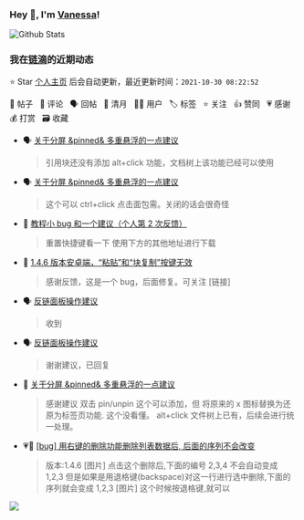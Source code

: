 ### Hey 👋, I'm [Vanessa](http://vanessa.b3log.org/)!

![Github Stats](https://github-readme-stats.vercel.app/api?username=Vanessa219&show_icons=true)

<!--events start -->

### 我在[链滴](https://ld246.com)的近期动态

⭐️ Star [个人主页](https://github.com/Vanessa219/Vanessa219) 后会自动更新，最近更新时间：`2021-10-30 08:22:52`

📝 帖子 &nbsp; 💬 评论 &nbsp; 🗣 回帖 &nbsp; 🌙 清月 &nbsp; 👨‍💻 用户 &nbsp; 🏷️ 标签 &nbsp; ⭐️ 关注 &nbsp; 👍 赞同 &nbsp; 💗 感谢 &nbsp; 💰 打赏 &nbsp; 🗃 收藏

* 🗣 [关于分屏 &amp;pinned&amp; 多重悬浮的一点建议](https://ld246.com/article/1635347537273/comment/1635424010804#comments)

  > 引用块还没有添加 alt+click 功能，文档树上该功能已经可以使用
* 🗣 [关于分屏 &amp;pinned&amp; 多重悬浮的一点建议](https://ld246.com/article/1635347537273/comment/1635423831987#comments)

  > 这个可以 ctrl+click 点击面包需。关闭的话会很奇怪
* 💬 [教程小 bug 和一个建议（个人第 2 次反馈）](https://ld246.com/article/1635423134883/comment/1635436333077#comments)

  > 重置快捷键看一下 使用下方的其他地址进行下载
* 💬 [1.4.6 版本安卓端，“粘贴”和“块复制”按键无效](https://ld246.com/article/1635355163645/comment/1635416939394#comments)

  > 感谢反馈，这是一个 bug，后面修复。可关注 [链接]
* 🗣 [反链面板操作建议](https://ld246.com/article/1634564665780/comment/1635411300383#comments)

  > 收到
* 🗣 [反链面板操作建议](https://ld246.com/article/1634564665780/comment/1635350381693#comments)

  > 谢谢建议，已回复
* 💬 [关于分屏 &amp;pinned&amp; 多重悬浮的一点建议](https://ld246.com/article/1635347537273/comment/1635416345355#comments)

  > 感谢建议 双击 pin/unpin 这个可以添加，但 将原来的 x 图标替换为还原为标签页功能. 这个没看懂。 alt+click 文件树上已有，后续会进行统一处理。
* 💗📝 [[bug] 用右键的删除功能删除列表数据后, 后面的序列不会改变](https://ld246.com/article/1635229389230)

  > 版本:1.4.6 [图片] 点击这个删除后,下面的编号 2,3,4 不会自动变成 1,2,3 但是如果是用退格键(backspace)对这一行进行选中删除,下面的序列就会变成 1,2,3 [图片] 这个时候按退格键,就可以


<!--events end -->

<a title="Hits" target="_blank" href="https://github.com/Vanessa219/Vanessa219"><img src="https://hits.b3log.org/Vanessa219/Vanessa219.svg"></a>
